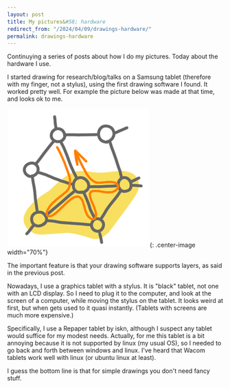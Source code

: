 ```yaml
---
layout: post
title: My pictures&#58; hardware
redirect_from: "/2024/04/09/drawings-hardware/"
permalink: drawings-hardware
---
```


Continuying a series of posts about how I do my pictures. Today about the
hardware I use. 

I started drawing for research/blog/talks on a Samsung tablet (therefore
with my finger, not a stylus), using the first drawing software I found.
It worked pretty well. For example the picture below was made at that 
time, and looks ok to me. 

![](../assets/drawing-samsung.png){: .center-image width="70%"}

The important feature is that your drawing software supports layers, as 
said in the previous post. 

Nowadays, I use a graphics tablet with a stylus. It is "black" tablet, not 
one with an LCD display. So I need to plug it to the computer, and look at 
the screen of a computer, while moving the stylus on the tablet. It looks 
weird at first, but when gets used to it quasi instantly. (Tablets with 
screens are much more expensive.)

Specifically, I use a Repaper tablet by iskn, although I suspect any tablet 
would suffice for my modest needs. 
Actually, for me this tablet is a bit annoying because it is not supported by 
linux (my usual OS), so I needed to go back and forth between windows and 
linux. I've heard that Wacom tablets work well with linux (or ubuntu linux at least).

I guess the bottom line is that for simple drawings you don't need fancy 
stuff.
